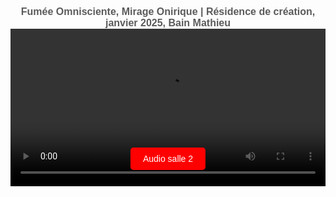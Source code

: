 <html lang="fr">
<head>
<meta charset="UTF-8">
<meta name="viewport" content="width=device-width, initial-scale=1.0">
<title>Félix-Antoine Coutu</title>
<style>
   body {
       font-family: Arial, sans-serif;
       text-align: center;
       padding: 10px;
   }
   .video-container {
      position: relative;
      display: inline-block;
   }
   video {
      width: 100%;
      max-width: 2000px;
   }
   button {
       margin: 0px;
       padding: 10px;
       font-size: 12px;
   }
   /* Changer la taille de la police pour les titres */
   h1 {
      font-size: 16px !important;  /* Ajuste la taille ici comme tu le souhaites */
      font-weight: bold;
      color: #5B5B5B; /* Facultatif : change la couleur si nécessaire */
      /* color: #1c5b1b; */
      margin: 0;  /* Empêche les marges par défaut entre les h1 */
      border: none;  /* Enlève les bordures */
   }
   /* Si tu veux ajouter des espacements spécifiques entre les deux titres */
   .titre-1 {
      margin-bottom: 0px;  /* Ajoute un espace après le premier titre */
      margin-top: 0px;  /* Ajoute un espace après le premier titre */  
   }
   .video-container {
    position: relative;
    display: inline-block;
    width: 100%;
    max-width: 2000px;
   }
   .btn-video {
    position: absolute;
    bottom: 40px; /* Ajuste la position verticale */
    left: 50%;
    transform: translateX(-50%);
    background-color: red;
    color: white;
    padding: 10px 20px;
    border: none;
    font-size: 14px;
    cursor: pointer;
    border-radius: 5px;
    opacity: 50;
    transition: opacity 0.3s, background-color 0.3s;
   }
   .btn-video:hover {
    opacity: 1;
   }
   .btn-salle1 {
      background-color: #194f18;
      color: white;
   }
   .btn-salle2 {
      background-color: #433d69;
      color: white;
   }
   /* Bouton visible en mode plein écran */
   :fullscreen .btn-video,
   ::-webkit-full-screen .btn-video { /* Pour Safari */
       position: absolute;
       bottom: 40px;
       left: 50%;
       transform: translateX(-50%);
       z-index: 9999; /* S'assurer que le bouton est au-dessus */
   }
   
</style>
</head>
<body>

<!-- Premier titre avec une classe pour un espacement -->
<h1 class="titre-1">Fumée Omnisciente, Mirage Onirique | Résidence de création, janvier 2025, Bain Mathieu</h1>

<!-- Vidéo divisée en deux (les deux salles) -->
<div class="video-container">
   <video id="video" controls autoplay>
      <source src="https://dl.dropboxusercontent.com/scl/fi/vn856dku4ckgm35azhbz1/Fumee-Omnisciente-Mirage-Onirique02.mp4?rlkey=khuru1f6c5woeclemz1ai9rlz&st=pksoqe29&raw=1" type="video/mp4">    
      Votre navigateur ne prend pas en charge la vidéo HTML5.
   </video>

   <!-- Bouton intégré à la vidéo -->
   <button id="btnBascule" class="btn-video">Audio salle 2</button>
</div>

<!-- Pistes audio -->
<audio id="audioSalle1" loop>
   <source src="https://www.dropbox.com/scl/fi/5y2aka0keombw6ha0ltg4/FOMO_Audio_Perfo-res-Bain-Mathieu.wav?rlkey=bjy3ssu3mofyg2m5jgvbvwmgl&st=9brcjj0g&raw=1" type="audio/wav">
   Votre navigateur ne prend pas en charge l'audio.
</audio>
<audio id="audioSalle2" loop>
   <source src="audio_salle2.mp3" type="audio/mp3">
   Votre navigateur ne prend pas en charge l'audio.
</audio>

  <!-- Script JavaScript intégré -->
  <script>
      var audioSalle1 = document.getElementById("audioSalle1");
      var audioSalle2 = document.getElementById("audioSalle2");
      var video = document.getElementById("video");
      var btnBascule = document.getElementById("btnBascule");
      
      var audioActif = audioSalle2; // L'audio de la salle 2 est actif au départ
      btnBascule.classList.add("btn-salle2"); // Couleur initiale rouge
      
      // Démarrage de la vidéo : on synchronise et joue l'audio actif
      video.addEventListener("play", function() {
          if (audioActif.paused) {
              audioActif.currentTime = video.currentTime;
              audioActif.play();
          }
      });
      
      // Pause vidéo = pause de l'audio actif
      video.addEventListener("pause", function() {
          audioActif.pause();
      });
      
      // Synchroniser la position de l'audio avec la vidéo
      video.addEventListener("timeupdate", function() {
          if (!video.paused) {
              audioActif.currentTime = video.currentTime;
          }
      });
      
      // Lorsqu'on cherche un moment précis dans la vidéo
      video.addEventListener("seeked", function() {
          audioActif.currentTime = video.currentTime;
      });
      
      // Bascule de l'audio avec mise à jour du bouton
      btnBascule.addEventListener("click", function() {
          if (audioActif === audioSalle1) {
              audioSalle1.muted = true;
              audioSalle2.muted = false;
              audioActif = audioSalle2;
              btnBascule.textContent = "Audio salle 2";
      
              // Mise à jour des couleurs
              btnBascule.classList.remove("btn-salle1");
              btnBascule.classList.add("btn-salle2");
      
          } else {
              audioSalle1.muted = false;
              audioSalle2.muted = true;
              audioActif = audioSalle1;
              btnBascule.textContent = "Audio salle 1";
      
              // Mise à jour des couleurs
              btnBascule.classList.remove("btn-salle2");
              btnBascule.classList.add("btn-salle1");
          }
      
          // Synchroniser et jouer immédiatement l'audio actif
          audioActif.currentTime = video.currentTime;
          if (!video.paused) {
              audioActif.play();
          }
      });
      document.addEventListener("fullscreenchange", function() {
          var btnBascule = document.getElementById("btnBascule");
          if (document.fullscreenElement) {
              // Si la vidéo est en plein écran, on affiche le bouton
              btnBascule.style.display = "block";
          } else {
              // Quand on quitte le plein écran, le bouton reste visible normalement
              btnBascule.style.display = "block";
          }
      });
      
      // Support pour les navigateurs Webkit (Safari)
      document.addEventListener("webkitfullscreenchange", function() {
          var btnBascule = document.getElementById("btnBascule");
          if (document.webkitFullscreenElement) {
              btnBascule.style.display = "block";
          } else {
              btnBascule.style.display = "block";
          }
      });
  </script>
</body>
</html>

